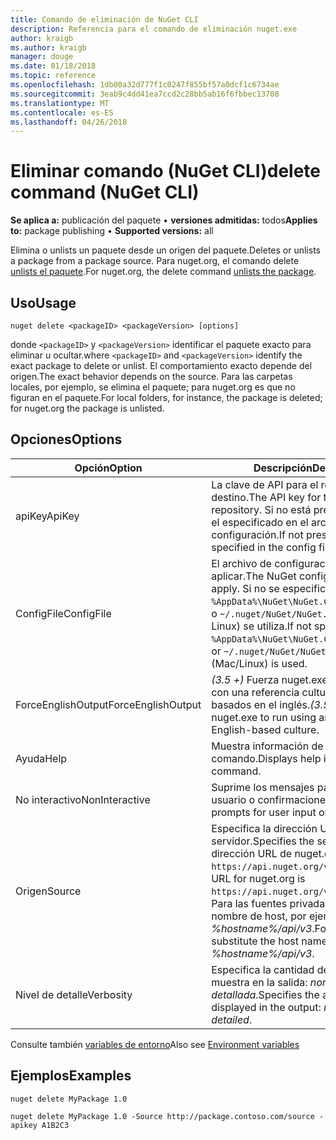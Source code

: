 ```yaml
---
title: Comando de eliminación de NuGet CLI
description: Referencia para el comando de eliminación nuget.exe
author: kraigb
ms.author: kraigb
manager: douge
ms.date: 01/18/2018
ms.topic: reference
ms.openlocfilehash: 1db00a32d777f1c0247f855bf57a0dcf1c6734ae
ms.sourcegitcommit: 3eab9c4dd41ea7ccd2c28bb5ab16f6fbbec13708
ms.translationtype: MT
ms.contentlocale: es-ES
ms.lasthandoff: 04/26/2018
---
```

# <a name="delete-command-nuget-cli"></a><span data-ttu-id="e09ee-103">Eliminar comando (NuGet CLI)</span><span class="sxs-lookup"><span data-stu-id="e09ee-103">delete command (NuGet CLI)</span></span>

<span data-ttu-id="e09ee-104">**Se aplica a:** publicación del paquete &bullet; **versiones admitidas:** todos</span><span class="sxs-lookup"><span data-stu-id="e09ee-104">**Applies to:** package publishing &bullet; **Supported versions:** all</span></span>

<span data-ttu-id="e09ee-105">Elimina o unlists un paquete desde un origen del paquete.</span><span class="sxs-lookup"><span data-stu-id="e09ee-105">Deletes or unlists a package from a package source.</span></span> <span data-ttu-id="e09ee-106">Para nuget.org, el comando delete [unlists el paquete](../policies/deleting-packages.md).</span><span class="sxs-lookup"><span data-stu-id="e09ee-106">For nuget.org, the delete command [unlists the package](../policies/deleting-packages.md).</span></span>

## <a name="usage"></a><span data-ttu-id="e09ee-107">Uso</span><span class="sxs-lookup"><span data-stu-id="e09ee-107">Usage</span></span>

```cli
nuget delete <packageID> <packageVersion> [options]
```

<span data-ttu-id="e09ee-108">donde `<packageID>` y `<packageVersion>` identificar el paquete exacto para eliminar u ocultar.</span><span class="sxs-lookup"><span data-stu-id="e09ee-108">where `<packageID>` and `<packageVersion>` identify the exact package to delete or unlist.</span></span> <span data-ttu-id="e09ee-109">El comportamiento exacto depende del origen.</span><span class="sxs-lookup"><span data-stu-id="e09ee-109">The exact behavior depends on the source.</span></span> <span data-ttu-id="e09ee-110">Para las carpetas locales, por ejemplo, se elimina el paquete; para nuget.org es que no figuran en el paquete.</span><span class="sxs-lookup"><span data-stu-id="e09ee-110">For local folders, for instance, the package is deleted; for nuget.org the package is unlisted.</span></span>

## <a name="options"></a><span data-ttu-id="e09ee-111">Opciones</span><span class="sxs-lookup"><span data-stu-id="e09ee-111">Options</span></span>

| <span data-ttu-id="e09ee-112">Opción</span><span class="sxs-lookup"><span data-stu-id="e09ee-112">Option</span></span> | <span data-ttu-id="e09ee-113">Descripción</span><span class="sxs-lookup"><span data-stu-id="e09ee-113">Description</span></span> |
| --- | --- |
| <span data-ttu-id="e09ee-114">apiKey</span><span class="sxs-lookup"><span data-stu-id="e09ee-114">ApiKey</span></span> | <span data-ttu-id="e09ee-115">La clave de API para el repositorio de destino.</span><span class="sxs-lookup"><span data-stu-id="e09ee-115">The API key for the target repository.</span></span> <span data-ttu-id="e09ee-116">Si no está presente, se utiliza el especificado en el archivo de configuración.</span><span class="sxs-lookup"><span data-stu-id="e09ee-116">If not present, the one specified in the config file is used.</span></span> |
| <span data-ttu-id="e09ee-117">ConfigFile</span><span class="sxs-lookup"><span data-stu-id="e09ee-117">ConfigFile</span></span> | <span data-ttu-id="e09ee-118">El archivo de configuración de NuGet para aplicar.</span><span class="sxs-lookup"><span data-stu-id="e09ee-118">The NuGet configuration file to apply.</span></span> <span data-ttu-id="e09ee-119">Si no se especifica, `%AppData%\NuGet\NuGet.Config` (Windows) o `~/.nuget/NuGet/NuGet.Config` (Mac o Linux) se utiliza.</span><span class="sxs-lookup"><span data-stu-id="e09ee-119">If not specified, `%AppData%\NuGet\NuGet.Config` (Windows) or `~/.nuget/NuGet/NuGet.Config` (Mac/Linux) is used.</span></span>|
| <span data-ttu-id="e09ee-120">ForceEnglishOutput</span><span class="sxs-lookup"><span data-stu-id="e09ee-120">ForceEnglishOutput</span></span> | <span data-ttu-id="e09ee-121">*(3.5 +)*  Fuerza nuget.exe ejecutándose con una referencia cultural invariable, basados en el inglés.</span><span class="sxs-lookup"><span data-stu-id="e09ee-121">*(3.5+)* Forces nuget.exe to run using an invariant, English-based culture.</span></span> |
| <span data-ttu-id="e09ee-122">Ayuda</span><span class="sxs-lookup"><span data-stu-id="e09ee-122">Help</span></span> | <span data-ttu-id="e09ee-123">Muestra información de ayuda para el comando.</span><span class="sxs-lookup"><span data-stu-id="e09ee-123">Displays help information for the command.</span></span> |
| <span data-ttu-id="e09ee-124">No interactivo</span><span class="sxs-lookup"><span data-stu-id="e09ee-124">NonInteractive</span></span> | <span data-ttu-id="e09ee-125">Suprime los mensajes para la entrada de usuario o confirmaciones.</span><span class="sxs-lookup"><span data-stu-id="e09ee-125">Suppresses prompts for user input or confirmations.</span></span> |
| <span data-ttu-id="e09ee-126">Origen</span><span class="sxs-lookup"><span data-stu-id="e09ee-126">Source</span></span> | <span data-ttu-id="e09ee-127">Especifica la dirección URL del servidor.</span><span class="sxs-lookup"><span data-stu-id="e09ee-127">Specifies the server URL.</span></span> <span data-ttu-id="e09ee-128">La dirección URL de nuget.org `https://api.nuget.org/v3/index.json`.</span><span class="sxs-lookup"><span data-stu-id="e09ee-128">The URL for nuget.org is `https://api.nuget.org/v3/index.json`.</span></span> <span data-ttu-id="e09ee-129">Para las fuentes privadas, sustituya el nombre de host, por ejemplo, *%hostname%/api/v3*.</span><span class="sxs-lookup"><span data-stu-id="e09ee-129">For private feeds, substitute the host name, for example, *%hostname%/api/v3*.</span></span> |
| <span data-ttu-id="e09ee-130">Nivel de detalle</span><span class="sxs-lookup"><span data-stu-id="e09ee-130">Verbosity</span></span> | <span data-ttu-id="e09ee-131">Especifica la cantidad de detalle que se muestra en la salida: *normal*, *quiet*, *detallada*.</span><span class="sxs-lookup"><span data-stu-id="e09ee-131">Specifies the amount of detail displayed in the output: *normal*, *quiet*, *detailed*.</span></span> |

<span data-ttu-id="e09ee-132">Consulte también [variables de entorno](cli-ref-environment-variables.md)</span><span class="sxs-lookup"><span data-stu-id="e09ee-132">Also see [Environment variables](cli-ref-environment-variables.md)</span></span>

## <a name="examples"></a><span data-ttu-id="e09ee-133">Ejemplos</span><span class="sxs-lookup"><span data-stu-id="e09ee-133">Examples</span></span>

```cli
nuget delete MyPackage 1.0

nuget delete MyPackage 1.0 -Source http://package.contoso.com/source -apikey A1B2C3
```
